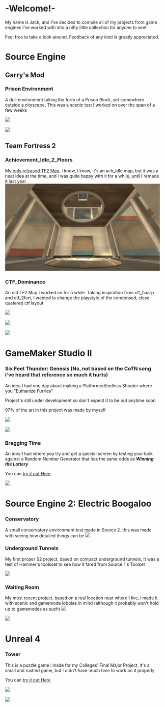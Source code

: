 # -Welcome!-

My name is Jack, and I've decided to compile all of my projects from game engines I've worked with into a nifty little collection for anyone to see!

Feel free to take a look around. Feedback of any kind is greatly appreciated.


# Source Engine

## Garry's Mod

### Prison Environment

A dull environment taking the form of a Prison Block, set somewhere outside a cityscape, This was a scenic test I worked on over the span of a few weeks 

![](https://github.com/RevolverSoftworks/work/blob/gh-pages/Work/prisonoutside.jpg?raw=true)

![](https://github.com/RevolverSoftworks/work/blob/gh-pages/Work/prisoninside.jpg?raw=true)

## Team Fortress 2

### Achievement_Idle_2_Floors
My [only released TF2 Map.](https://steamcommunity.com/sharedfiles/filedetails/?id=2207478744) I know, I know, it's an ach_idle map, but it was a neat idea at the time, and I was quite happy with it for a while, until I remade it last year
![](https://github.com/RevolverSoftworks/portfolio/blob/gh-pages/Work/achidlemiddle.jpg?raw=true)


### CTF_Dominance

An old TF2 Map I worked on for a while. Taking inspiration from ctf_haarp and ctf_2fort, I wanted to change the playstyle of the condensed, close quatered ctf layout

![](https://github.com/RevolverSoftworks/work/blob/gh-pages/Work/dominanceredintel1.jpg?raw=true)

![](https://github.com/RevolverSoftworks/work/blob/gh-pages/Work/dominanceredintel.jpg?raw=true)

![](https://github.com/RevolverSoftworks/work/blob/gh-pages/Work/dominancebluintel1.jpg?raw=true)


# GameMaker Studio II

### Six Feet Thunder: Genesis (No, not based on the CoTN song i've heard that reference so much it hurts)

An idea I had one day about making a Platformer/Endless Shooter where you "Euthanize Furries"

Project's still under development so don't expect it to be out anytime soon

97% of the art in this project was made by myself

[![](https://github.com/RevolverSoftworks/work/blob/gh-pages/Work/menu.png)](https://user-images.githubusercontent.com/42077029/121952361-0765ef80-cd54-11eb-9864-115ac3575785.mp4)

[![](https://github.com/RevolverSoftworks/work/blob/gh-pages/Work/desert.png)](https://user-images.githubusercontent.com/42077029/121943654-b51fd100-cd49-11eb-8f1f-e71d71fe9b3c.mp4)

### Bragging Time

An idea I had where you try and get a special screen by testing your luck against a Random Number Generator that has the same odds as ***Winning the Lottery***

You can [try it out Here](https://www.dropbox.com/s/yqc7xw7vbq0nyrr/Bragging%20Time.7z?dl=1)

![](https://github.com/RevolverSoftworks/work/blob/gh-pages/Work/braggingtime.jpg?raw=true)


# Source Engine 2: Electric Boogaloo

### Conservatory

A small conservatory environment test made in Source 2. this was made with seeing how detailed things can be
![](https://github.com/RevolverSoftworks/work/blob/gh-pages/Work/conservatory.jpg?raw=true)

### Underground Tunnels

My first proper S2 project, based on compact underground tunnels, It was a test of Hammer's toolsset to see how it fared from Source 1's Toolset

![](https://github.com/RevolverSoftworks/work/blob/gh-pages/Work/undergroundtunnel.png?raw=true)

### Waiting Room

My most recent project, based on a real location near where I live, i made it with scenic and gamemode lobbies in mind (although it probably won't hold up to gamemodes as such)
![](https://github.com/RevolverSoftworks/work/blob/gh-pages/Work/waitingroom.jpg?raw=true)

![](https://github.com/RevolverSoftworks/work/blob/gh-pages/Work/waitingroom1.png?raw=true)


# Unreal 4

### Tower

This is a puzzle game i made for my Colleges' Final Major Project, It's a small and rushed game, but I didn't have much time to work on it properly

You can [try it out Here](https://r-softworks.itch.io/tower)

![](https://github.com/RevolverSoftworks/work/blob/gh-pages/Work/towersky.jpg?raw=true)

![](https://github.com/RevolverSoftworks/work/blob/gh-pages/Work/towerpuzzle.png?raw=true)

